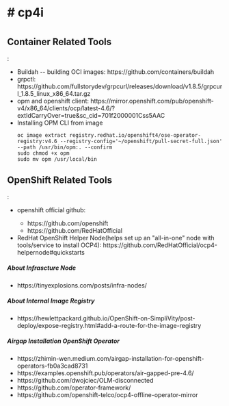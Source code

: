 <h1># cp4i<h1>
<h2>Container Related Tools</h2>:
  <ul>
  <li>Buildah -- building OCI images: https://github.com/containers/buildah</li>
  <li>grpctl: https://github.com/fullstorydev/grpcurl/releases/download/v1.8.5/grpcurl_1.8.5_linux_x86_64.tar.gz</li>
  <li>opm and openshift client: https://mirror.openshift.com/pub/openshift-v4/x86_64/clients/ocp/latest-4.6/?extIdCarryOver=true&sc_cid=701f2000001Css5AAC</li>
  <li>Installing OPM CLI from image</li>
  <code>
oc image extract registry.redhat.io/openshift4/ose-operator-registry:v4.6 --registry-config='~/openshift/pull-secret-full.json' --path /usr/bin/opm:. --confirm
sudo chmod +x opm
sudo mv opm /usr/local/bin
</code>
  </ul>
<h2>OpenShift Related Tools</h2>:
  <ul>
    <li>openshift official github:</li>
    <ul>
      <li>https://github.com/openshift</li>
      <li>https://github.com/RedHatOfficial</li>
    </ul>
    <li>RedHat OpenShift Helper Node(helps set up an "all-in-one" node with tools/service to install OCP4): https://github.com/RedHatOfficial/ocp4-helpernode#quickstarts</li>
  </ul>
  <h5> About Infrascture Node </h5>
  <ul>
    <li>https://tinyexplosions.com/posts/infra-nodes/
  </ul>
 <h5> About Internal Image Registry </h5>
  <ul>
    <li>https://hewlettpackard.github.io/OpenShift-on-SimpliVity/post-deploy/expose-registry.html#add-a-route-for-the-image-registry</li>
  </ul>
   <h5> Airgap Installation OpenShift Operator </h5>
  <ul>
    <li>https://zhimin-wen.medium.com/airgap-installation-for-openshift-operators-fb0a3cad8731</li>
    <li>https://examples.openshift.pub/operators/air-gapped-pre-4.6/</li>
    <li>https://github.com/dwojciec/OLM-disconnected</li>
    <li>https://github.com/operator-framework/</li>
    <li>https://github.com/openshift-telco/ocp4-offline-operator-mirror</li>
  </ul>
